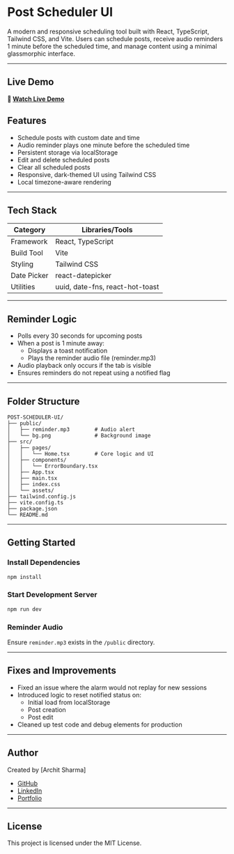 # Post Scheduler UI

A modern and responsive scheduling tool built with React, TypeScript, Tailwind CSS, and Vite. Users can schedule posts, receive audio reminders 1 minute before the scheduled time, and manage content using a minimal glassmorphic interface.

---

## Live Demo

**🔗 [Watch Live Demo](https://post-scheduler-ui.vercel.app/)**

## Features

- Schedule posts with custom date and time
- Audio reminder plays one minute before the scheduled time
- Persistent storage via localStorage
- Edit and delete scheduled posts
- Clear all scheduled posts
- Responsive, dark-themed UI using Tailwind CSS
- Local timezone-aware rendering

---

## Tech Stack

| Category    | Libraries/Tools                 |
| ----------- | ------------------------------- |
| Framework   | React, TypeScript               |
| Build Tool  | Vite                            |
| Styling     | Tailwind CSS                    |
| Date Picker | react-datepicker                |
| Utilities   | uuid, date-fns, react-hot-toast |

---

## Reminder Logic

- Polls every 30 seconds for upcoming posts
- When a post is 1 minute away:
  - Displays a toast notification
  - Plays the reminder audio file (reminder.mp3)
- Audio playback only occurs if the tab is visible
- Ensures reminders do not repeat using a notified flag

---

## Folder Structure

```
POST-SCHEDULER-UI/
├── public/
│   ├── reminder.mp3        # Audio alert
│   └── bg.png              # Background image
├── src/
│   ├── pages/
│   │   └── Home.tsx        # Core logic and UI
│   ├── components/
│   │   └── ErrorBoundary.tsx
│   ├── App.tsx
│   ├── main.tsx
│   ├── index.css
│   └── assets/
├── tailwind.config.js
├── vite.config.ts
├── package.json
└── README.md
```

---

## Getting Started

### Install Dependencies

```bash
npm install
```

### Start Development Server

```bash
npm run dev
```

### Reminder Audio

Ensure `reminder.mp3` exists in the `/public` directory.

---

## Fixes and Improvements

- Fixed an issue where the alarm would not replay for new sessions
- Introduced logic to reset notified status on:
  - Initial load from localStorage
  - Post creation
  - Post edit
- Cleaned up test code and debug elements for production

---

## Author

Created by [Archit Sharma]

- [GitHub](https://github.com/archit-react)
- [LinkedIn](https://www.linkedin.com/in/archit-react)
- [Portfolio](https://architsharma.netlify.app)

---

## License

This project is licensed under the MIT License.
